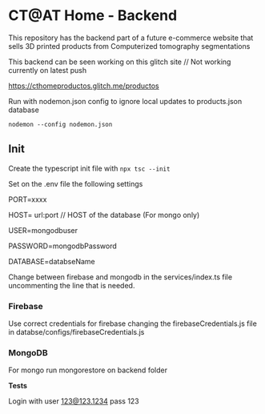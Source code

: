 # CT@AT Home - Backend

This repository has the backend part of a future e-commerce website that sells 3D printed products from Computerized tomography segmentations

This backend can be seen working on this glitch site // Not working currently on latest push

https://cthomeproductos.glitch.me/productos

Run with nodemon.json config to ignore local updates to products.json database

`nodemon --config nodemon.json`

## Init

Create the typescript init file with `npx tsc --init`

Set on the .env file the following settings

PORT=xxxx

HOST= url:port  // HOST of the database (For mongo only)

USER=mongodbuser

PASSWORD=mongodbPassword

DATABASE=databseName

Change between firebase and mongodb in the services/index.ts file uncommenting the line that is needed.

### Firebase

Use correct credentials for firebase changing the firebaseCredentials.js file in databse/configs/firebaseCredentials.js

### MongoDB

For mongo run mongorestore on backend folder


**Tests**

Login with user 123@123.1234 pass 123
